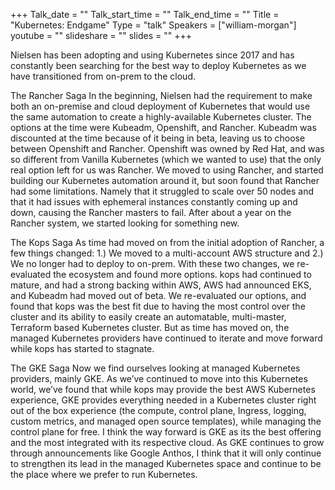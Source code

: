 +++
Talk_date = ""
Talk_start_time = ""
Talk_end_time = ""
Title = "Kubernetes: Endgame"
Type = "talk"
Speakers = ["william-morgan"]
youtube = ""
slideshare = ""
slides = ""
+++

Nielsen has been adopting and using Kubernetes since 2017 and has constantly been searching for the best way to deploy Kubernetes as we have transitioned from on-prem to the cloud.

The Rancher Saga
In the beginning, Nielsen had the requirement to make both an on-premise and cloud deployment of Kubernetes that would use the same automation to create a highly-available Kubernetes cluster. The options at the time were Kubeadm, Openshift, and Rancher. Kubeadm was discounted at the time because of it being in beta, leaving us to choose between Openshift and Rancher. Openshift was owned by Red Hat, and was so different from Vanilla Kubernetes (which we wanted to use) that the only real option left for us was Rancher. We moved to using Rancher, and started building our Kubernetes automation around it, but soon found that Rancher had some limitations. Namely that it struggled to scale over 50 nodes and that it had issues with ephemeral instances constantly coming up and down, causing the Rancher masters to fail. After about a year on the Rancher system, we started looking for something new.

The Kops Saga
As time had moved on from the initial adoption of Rancher, a few things changed: 1.) We moved to a multi-account AWS structure and 2.) We no longer had to deploy to on-prem. With these two changes, we re-evaluated the ecosystem and found more options. kops had continued to mature, and had a strong backing within AWS, AWS had announced EKS, and Kubeadm had moved out of beta. We re-evaluated our options, and found that kops was the best fit due to having the most control over the cluster and its ability to easily create an automatable, multi-master, Terraform based Kubernetes cluster. But as time has moved on, the managed Kubernetes providers have continued to iterate and move forward while kops has started to stagnate.

The GKE Saga
Now we find ourselves looking at managed Kubernetes providers, mainly GKE. As we’ve continued to move into this Kubernetes world, we’ve found that while kops may provide the best AWS Kubernetes experience, GKE provides everything needed in a Kubernetes cluster right out of the box experience (the compute, control plane, Ingress, logging, custom metrics, and managed open source templates), while managing the control plane for free. I think the way forward is GKE as its the best offering and the most integrated with its respective cloud. As GKE continues to grow through announcements like Google Anthos, I think that it will only continue to strengthen its lead in the managed Kubernetes space and continue to be the place where we prefer to run Kubernetes.